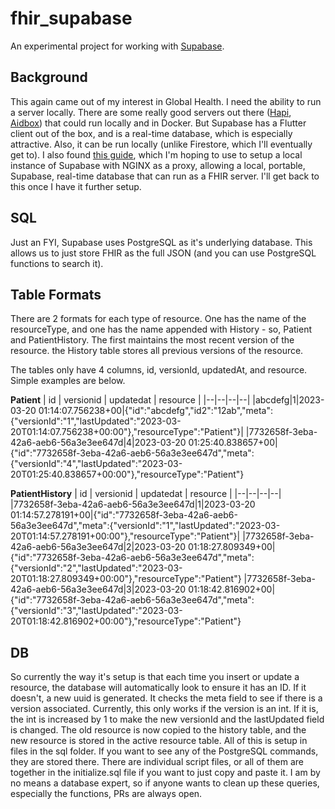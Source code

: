 # fhir_supabase

An experimental project for working with [Supabase](https://supabase.com/).

## Background

This again came out of my interest in Global Health. I need the ability to run a server locally. There are some really good servers out there ([Hapi](https://hapifhir.io/), [Aidbox](https://www.health-samurai.io/aidbox)) that could run locally and in Docker. But Supabase has a Flutter client out of the box, and is a real-time database, which is especially attractive. Also, it can be run locally (unlike Firestore, which I'll eventually get to). I also found [this guide](https://www.linode.com/docs/guides/installing-supabase/), which I'm hoping to use to setup a local instance of Supabase with NGINX as a proxy, allowing a local, portable, Supabase, real-time database that can run as a FHIR server. I'll get back to this once I have it further setup.

## SQL

Just an FYI, Supabase uses PostgreSQL as it's underlying database. This allows us to just store FHIR as the full JSON (and you can use PostgreSQL functions to search it).

## Table Formats

There are 2 formats for each type of resource. One has the name of the resourceType, and one has the name appended with History - so, Patient and PatientHistory. The first maintains the most recent version of the resource. the History table stores all previous versions of the resource.

The tables only have 4 columns, id, versionId, updatedAt, and resource. Simple examples are below. 

**Patient**
| id | versionid | updatedat | resource |
|--|--|--|--|
|abcdefg|1|2023-03-20 01:14:07.756238+00|{"id":"abcdefg","id2":"12ab","meta":{"versionId":"1","lastUpdated":"2023-03-20T01:14:07.756238+00:00"},"resourceType":"Patient"}|
|7732658f-3eba-42a6-aeb6-56a3e3ee647d|4|2023-03-20 01:25:40.838657+00|{"id":"7732658f-3eba-42a6-aeb6-56a3e3ee647d","meta":{"versionId":"4","lastUpdated":"2023-03-20T01:25:40.838657+00:00"},"resourceType":"Patient"}

**PatientHistory**
| id | versionid | updatedat | resource |
|--|--|--|--|
|7732658f-3eba-42a6-aeb6-56a3e3ee647d|1|2023-03-20 01:14:57.278191+00|{"id":"7732658f-3eba-42a6-aeb6-56a3e3ee647d","meta":{"versionId":"1","lastUpdated":"2023-03-20T01:14:57.278191+00:00"},"resourceType":"Patient"}|
|7732658f-3eba-42a6-aeb6-56a3e3ee647d|2|2023-03-20 01:18:27.809349+00|{"id":"7732658f-3eba-42a6-aeb6-56a3e3ee647d","meta":{"versionId":"2","lastUpdated":"2023-03-20T01:18:27.809349+00:00"},"resourceType":"Patient"}
|7732658f-3eba-42a6-aeb6-56a3e3ee647d|3|2023-03-20 01:18:42.816902+00|{"id":"7732658f-3eba-42a6-aeb6-56a3e3ee647d","meta":{"versionId":"3","lastUpdated":"2023-03-20T01:18:42.816902+00:00"},"resourceType":"Patient"}

## DB

So currently the way it's setup is that each time you insert or update a resource, the database will automatically look to ensure it has an ID. If it doesn't, a new uuid is generated. It checks the meta field to see if there is a version associated. Currently, this only works if the version is an int. If it is, the int is increased by 1 to make the new versionId and the lastUpdated field is changed. The old resource is now copied to the history table, and the new resource is stored in the active resource table. All of this is setup in files in the sql folder. If you want to see any of the PostgreSQL commands, they are stored there. There are individual script files, or all of them are together in the initialize.sql file if you want to just copy and paste it. I am by no means a database expert, so if anyone wants to clean up these queries, especially the functions, PRs are always open.